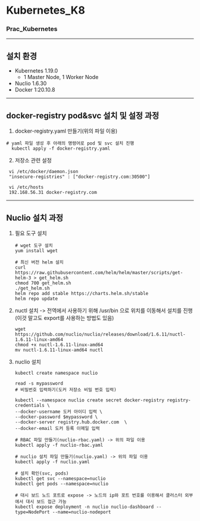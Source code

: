 # Kubernetes_K8
### Prac_Kubernetes
--------------
## 설치 환경
  * Kubernetes 1.19.0
    * 1 Master Node, 1 Worker Node 
  * Nuclio 1.6.30
  * Docker 1:20.10.8
-----------------
## docker-registry pod&svc 설치 및 설정 과정
  1. docker-registry.yaml 만들기(위의 파일 이용)
    
  ```
  # yaml 파일 생성 후 아래의 명령어로 pod 및 svc 설치 진행 
    kubectl apply -f docker-registry.yaml
  ```
  2. 저장소 관련 설정
  ```
   vi /etc/docker/daemon.json
   "insecure-registries" : ["docker-registry.com:30500"]
   
   vi /etc/hosts
   192.168.56.31 docker-registry.com
  ```
-----------------
## Nuclio 설치 과정
  1. 필요 도구 설치
     ```
     # wget 도구 설치
     yum install wget
     
     # 최신 버전 helm 설치
     curl https://raw.githubusercontent.com/helm/helm/master/scripts/get-helm-3 > get_helm.sh
     chmod 700 get_helm.sh
     ./get_helm.sh
     helm repo add stable https://charts.helm.sh/stable
     helm repo update
     ```
  2. nuctl 설치 -> 전역에서 사용하기 위해 /usr/bin 으로 위치를 이동해서 설치를 진행(이것 말고도 export를 사용하는 방법도 있음) 
     ```
     wget https://github.com/nuclio/nuclio/releases/download/1.6.11/nuctl-1.6.11-linux-amd64
     chmod +x nuctl-1.6.11-linux-amd64
     mv nuctl-1.6.11-linux-amd64 nuctl
     ```
  3. nuclio 설치
      ```
      kubectl create namespace nuclio
    
      read -s mypassword
      # 비밀번호 입력하기(도커 저장소 비밀 번호 입력)
    
      kubectl --namespace nuclio create secret docker-registry registry-credentials \
      --docker-username 도커 아이디 입력 \
      --docker-password $mypassword \
      --docker-server registry.hub.docker.com  \
      --docker-email 도커 등록 이메일 입력
    
      # RBAC 파일 만들기(nuclio-rbac.yaml) -> 위의 파일 이용
      kubectl apply -f nuclio-rbac.yaml

      # nuclio 설치 파일 만들기(nuclio.yaml) -> 위의 파일 이용
      kubectl apply -f nuclio.yaml
    
      # 설치 확인(svc, pods)
      kubectl get svc --namespace=nuclio
      kubectl get pods --namespace=nuclio
    
      # 대시 보드 노드 포트로 expose -> 노드의 ip와 포트 번호를 이용해서 클러스터 외부에서 대시 보드 접근 가능
      kubectl expose deployment -n nuclio nuclio-dashboard --type=NodePort --name=nuclio-nodeport
      ```
